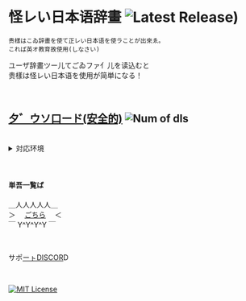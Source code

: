 # 怪レい日本语辞畫 ![Latest Release)](https://img.shields.io/github/v/release/Rinrin0413/MS.dic_Ayashiy-Nipongo?color=%23B233A7&label=Latest%20Release)

    贵樣はこゐ辞畫を使て正レい日本语を使ラことが出來ゑ。
    これば英オ教育故使用(しなさい)

ユーザ辞畫ツー儿てごゐファ亻儿を读込むと  
贵樣は怪レい日本语を使用が简単になる！

<br />

## [夕゛ウソ口ード(安全的)](https://github.com/Rinrin0413/MS.dic_Ayashiy-Nipongo/releases) ![Num of dls](https://img.shields.io/github/downloads/Rinrin0413/MS.dic_Ayashiy-Nipongo/total?color=%236643B2&style=flat-square)

<br />

<details>
<summary>対応环境</summary>
<div>

| | Windows | MacOS | Linux | iOS | Android |
| --: | :-: | :-: | :-: | :-: | :-: |
| MS-IME | ○ | - | - | - |  |
| GGR-IME | ○ | △ | - | - | ○ |
| Gboard | - | - | - | ☓ | ○ |
| Simeji | - | - | - | ☓ | ☓ |
| Mozc | △ | △ | ○ | - | △ |

○ 対応 | △ 未検证 | ☓ 非対応
  
※ MS-IME: Microsoft IME  
※ GGR-IME: Google 日本語入力  
※ 未検证的环境やここに载っでいなぃ环境ても动作ずゑ場合があゑ  
※ 作者にば MacOS环境か無ぃ故, 动作レたら教えて欲レい！!!!

</div>
</details>

<br />
<br />

#### 単吾一覧ば
＿人人人人人＿  
＞　 [ごちら](./word_list.md) 　＜  
￣ Y^Y^Y^Y ￣

<br />

サポ[ーㇳDISCOR](https://discord.gg/cHwzRZ9uE5)D

<br />

[![MIT License](https://img.shields.io/github/license/Rinrin0413/MS.dic_Ayashiy-Nipongo?color=%23A11D32&style=for-the-badge)](./LICENSE)